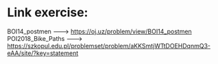 # Link exercise:
BOI14_postmen ---> https://oj.uz/problem/view/BOI14_postmen \
POI2018_Bike_Paths --->  https://szkopul.edu.pl/problemset/problem/aKKSmtjWTtDOEHDqnmQ3-eAA/site/?key=statement 
